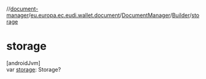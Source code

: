 //[document-manager](../../../../index.md)/[eu.europa.ec.eudi.wallet.document](../../index.md)/[DocumentManager](../index.md)/[Builder](index.md)/[storage](storage.md)

# storage

[androidJvm]\
var [storage](storage.md): Storage?
